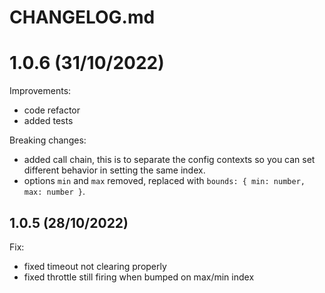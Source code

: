 # CHANGELOG.md

# 1.0.6 (31/10/2022)

Improvements:

- code refactor
- added tests

Breaking changes:

- added call chain, this is to separate the config contexts so you can set different behavior in setting the same index.
- options `min` and `max` removed, replaced with `bounds: { min: number, max: number }`.

## 1.0.5 (28/10/2022)

Fix:

- fixed timeout not clearing properly
- fixed throttle still firing when bumped on max/min index
